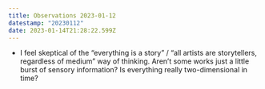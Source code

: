 ```yaml
---
title: Observations 2023-01-12
datestamp: "20230112"
date: 2023-01-14T21:28:22.599Z
---
```

- I feel skeptical of the “everything is a story” / “all artists are storytellers, regardless of medium” way of thinking. Aren’t some works just a little burst of sensory information? Is everything really two-dimensional in time?